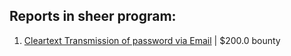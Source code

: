 ## Reports in sheer program:
1. [Cleartext Transmission of password via Email](https://hackerone.com/reports/2337938) | $200.0 bounty